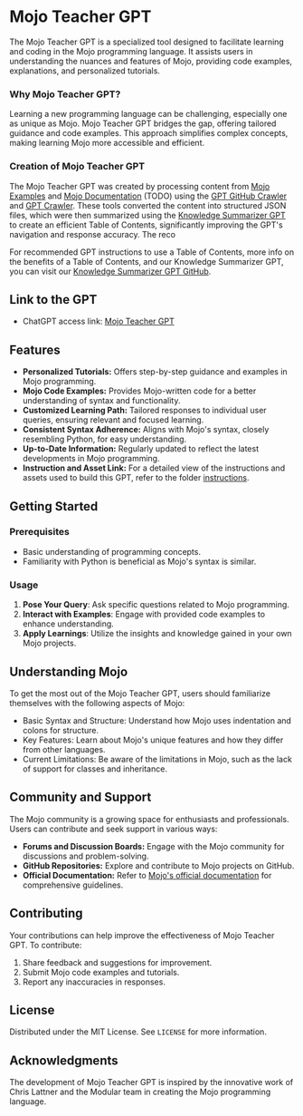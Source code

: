# Mojo Teacher GPT

The Mojo Teacher GPT is a specialized tool designed to facilitate learning and coding in the Mojo programming language. It assists users in understanding the nuances and features of Mojo, providing code examples, explanations, and personalized tutorials.

### Why Mojo Teacher GPT?
Learning a new programming language can be challenging, especially one as unique as Mojo. Mojo Teacher GPT bridges the gap, offering tailored guidance and code examples. This approach simplifies complex concepts, making learning Mojo more accessible and efficient.

### Creation of Mojo Teacher GPT
The Mojo Teacher GPT was created by processing content from [Mojo Examples](https://github.com/modularml/mojo/tree/main/examples) and [Mojo Documentation](https://docs.modular.com/mojo/) (TODO) using the [GPT GitHub Crawler](https://github.com/phloai/gpt-github-crawler) and [GPT Crawler](https://github.com/BuilderIO/gpt-crawler). These tools converted the content into structured JSON files, which were then summarized using the [Knowledge Summarizer GPT](https://chat.openai.com/g/g-McHIHioC4-knowledge-summarizer) to create an efficient Table of Contents, significantly improving the GPT's navigation and response accuracy. The reco 

For recommended GPT instructions to use a Table of Contents, more info on the benefits of a Table of Contents, and our Knowledge Summarizer GPT, you can visit our [Knowledge Summarizer GPT GitHub](https://github.com/phloai/knowledge-summarizer-gpt).

## Link to the GPT
- ChatGPT access link: [Mojo Teacher GPT](https://chat.openai.com/g/g-DqKeUiJWF-mojo-teacher)

## Features
- **Personalized Tutorials:** Offers step-by-step guidance and examples in Mojo programming.
- **Mojo Code Examples:** Provides Mojo-written code for a better understanding of syntax and functionality.
- **Customized Learning Path:** Tailored responses to individual user queries, ensuring relevant and focused learning.
- **Consistent Syntax Adherence:** Aligns with Mojo's syntax, closely resembling Python, for easy understanding.
- **Up-to-Date Information:** Regularly updated to reflect the latest developments in Mojo programming.
- **Instruction and Asset Link:** For a detailed view of the instructions and assets used to build this GPT, refer to the folder [instructions](https://github.com/phloai/mojo-teacher-gpt/tree/main/instructions).

## Getting Started
### Prerequisites
- Basic understanding of programming concepts.
- Familiarity with Python is beneficial as Mojo's syntax is similar.

### Usage
1. **Pose Your Query**: Ask specific questions related to Mojo programming.
2. **Interact with Examples**: Engage with provided code examples to enhance understanding.
3. **Apply Learnings**: Utilize the insights and knowledge gained in your own Mojo projects.

## Understanding Mojo
To get the most out of the Mojo Teacher GPT, users should familiarize themselves with the following aspects of Mojo:

- Basic Syntax and Structure: Understand how Mojo uses indentation and colons for structure.
- Key Features: Learn about Mojo's unique features and how they differ from other languages.
- Current Limitations: Be aware of the limitations in Mojo, such as the lack of support for classes and inheritance.

## Community and Support
The Mojo community is a growing space for enthusiasts and professionals. Users can contribute and seek support in various ways:

- **Forums and Discussion Boards:** Engage with the Mojo community for discussions and problem-solving.
- **GitHub Repositories:** Explore and contribute to Mojo projects on GitHub.
- **Official Documentation:** Refer to [Mojo's official documentation](https://docs.modular.com/mojo/) for comprehensive guidelines.

## Contributing
Your contributions can help improve the effectiveness of Mojo Teacher GPT. To contribute:

1. Share feedback and suggestions for improvement.
2. Submit Mojo code examples and tutorials.
3. Report any inaccuracies in responses.

## License
Distributed under the MIT License. See `LICENSE` for more information.

## Acknowledgments
The development of Mojo Teacher GPT is inspired by the innovative work of Chris Lattner and the Modular team in creating the Mojo programming language.
